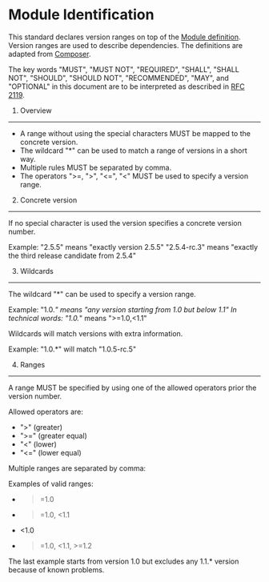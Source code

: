 Module Identification
=====================

This standard declares version ranges on top of the [Module definition][].
Version ranges are used to describe dependencies. The definitions are
adapted from [Composer][].

The key words "MUST", "MUST NOT", "REQUIRED", "SHALL", "SHALL NOT", "SHOULD",
"SHOULD NOT", "RECOMMENDED", "MAY", and "OPTIONAL" in this document are to be
interpreted as described in [RFC 2119][].

[RFC 2119]: http://www.ietf.org/rfc/rfc2119.txt
[PSR-0]: https://github.com/php-fig/fig-standards/blob/master/accepted/PSR-0.md
[Module definition]: https://github.com/mepeisen/fig-standards/blob/master/proposed/module-identification.md
[Composer]: http://getcomposer.org/doc/01-basic-usage.md


1. Overview
-----------

- A range without using the special characters MUST be mapped to the
  concrete version.
- The wildcard "*" can be used to match a range of versions in a short way.
- Multiple rules MUST be separated by comma.
- The operators ">=, ">", "<=", "<" MUST be used to specify a version range.


2. Concrete version
-------------------

If no special character is used the version specifies a concrete version number.

Example:
"2.5.5" means "exactly version 2.5.5"
"2.5.4-rc.3" means "exactly the third release candidate from 2.5.4"

3. Wildcards
------------

The wildcard "*" can be used to specify a version range.

Example:
"1.0.*" means "any version starting from 1.0 but below 1.1"
In technical words: "1.0.*" means ">=1.0,<1.1"

Wildcards will match versions with extra information.

Example:
"1.0.*" will match "1.0.5-rc.5"

4. Ranges
---------

A range MUST be specified by using one of the allowed operators prior the
version number.

Allowed operators are:
- ">" (greater)
- ">=" (greater equal)
- "<" (lower)
- "<=" (lower equal)

Multiple ranges are separated by comma:

Examples of valid ranges:
- >=1.0
- >=1.0, <1.1
- <1.0
- >=1.0, &lt;1.1, >=1.2

The last example starts from version 1.0 but excludes any 1.1.* version because of known
problems. 

